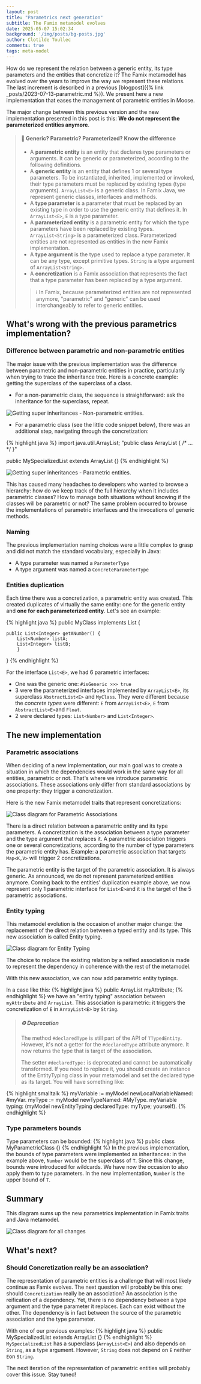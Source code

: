 ```yaml
---
layout: post
title: "Parametrics next generation"
subtitle: The Famix metamodel evolves
date: 2025-05-07 15:02:34
background: '/img/posts/bg-posts.jpg'
author: Clotilde Toullec
comments: true
tags: meta-model
---
```


How do we represent the relation between a generic entity, its type parameters and the entities that concretize it? The Famix metamodel has evolved over the years to improve the way we represent these relations. The last increment is described in a previous [blogpost]({% link _posts/2023-07-13-parametric.md %}).
We present here a new implementation that eases the management of parametric entities in Moose.

The major change between this previous version and the new implementation presented in this post is this:
**We do not represent the parameterized entities anymore**.

> #### :paperclip: Generic? Parametric? Parameterized? Know the difference
>
> - A **parametric entity** is an entity that declares type parameters or arguments. It can be generic or parameterized, according to the following definitions.
> - A **generic entity** is an entity that defines 1 or several type parameters. To be instantiated, inherited, implemented or invoked, their type parameters must be replaced by existing types (type arguments). `ArrayList<E>` is a generic class. In Famix Java, we represent generic classes, interfaces and methods.
> - A **type parameter** is a parameter that must be replaced by an existing type in order to use the generic entity that defines it. In `ArrayList<E>`, `E`  is a type parameter.
> - A **parameterized entity** is a parametric entity for which the type parameters have been replaced by existing types. `ArrayList<String>` is a parameterized class. Parameterized entities are not represented as entities in the new Famix implementation.
> - A **type argument** is the type used to replace a type parameter. It can be any type, except primitive types. `String` is a type argument of `ArrayList<String>`.
> - A **concretization** is a Famix association that represents the fact that a type parameter has been replaced by a type argument.
>
>> :information_source: In Famix, because parameterized entities are not represented anymore, "parametric" and "generic" can be used interchangeably to refer to generic entities.

## What's wrong with the previous parametrics implementation?

### Difference between parametric and non-parametric entities

The major issue with the previous implementation was the difference between parametric and non-parametric entities in practice, particularly when trying to trace the inheritance tree.
Here is a concrete example: getting the superclass of the superclass of a class.

- For a non-parametric class, the sequence is straightforward: ask the inheritance for the superclass, repeat.

![Getting super inheritances - Non-parametric entities.](/img/posts/2025-05-07-Parametrics-Next-Generation/sequence-inheritance-non-parametric.png)

- For a parametric class (see the little code snippet below), there was an additional step, navigating through the concretization:

{% highlight java %}
import java.util.ArrayList; "public class ArrayList<E> { /* ... */ }"

public MySpecializedList extends ArrayList<String> {}
{% endhighlight %}

![Getting super inheritances - Parametric entities.](/img/posts/2025-05-07-Parametrics-Next-Generation/sequence-inheritance-parametric.png)

This has caused many headaches to developers who wanted to browse a hierarchy: how do we keep track of the full hierarchy when it includes parametric classes? How to manage both situations without knowing if the classes will be parametric or not?
The same problem occurred to browse the implementations of parametric interfaces and the invocations of generic methods.

### Naming

The previous implementation naming choices were a little complex to grasp and did not match the standard vocabulary, especially in Java:

- A type parameter was named a `ParameterType`
- A type argument was named a `ConcreteParameterType`

### Entities duplication

Each time there was a concretization, a parametric entity was created. This created duplicates of virtually the same entity: one for the generic entity and **one for each parameterized entity**.
Let's see an example:

{% highlight java %}
public MyClass implements List<Float> {
	
	public List<Integer> getANumber() {
		List<Number> listA;
		List<Integer> listB;
		}
}
{% endhighlight %}

For the interface `List<E>`, we had 6 parametric interfaces:

- One was the generic one: `#isGeneric >>> true`
- 3 were the parameterized interfaces implemented by `ArrayList<E>`, its superclass `AbstractList<E>` and `MyClass`. They were different because the *concrete types* were different: `E` from `ArrayList<E>`, `E` from `AbstractList<E>`and `Float`.
- 2 were declared types: `List<Number>` and `List<Integer>`.

## The new implementation

### Parametric associations

When deciding of a new implementation, our main goal was to create a situation in which the dependencies would work in the same way for all entities, parametric or not.
That's where we introduce parametric associations. These associations only differ from standard associations by one property: they trigger a concretization.

Here is the new Famix metamodel traits that represent concretizations:

![Class diagram for Parametric Associations](/img/posts/2025-05-07-Parametrics-Next-Generation/uml-parametric-association.png)

There is a direct relation between a parametric entity and its type parameters.
A concretization is the association between a type parameter and the type argument that replaces it.
A parametric association triggers one or several concretizations, according to the number of type parameters the parametric entity has. Example: a parametric association that targets `Map<K,V>` will trigger 2 concretizations.

The parametric entity is the target of the parametric association. It is always generic. As announced, we do not represent parameterized entities anymore. 
Coming back to the entities' duplication example above, we now represent only 1 parametric interface for `List<E>`and it is the target of the 5 parametric associations.

### Entity typing

This metamodel evolution is the occasion of another major change: the replacement of the direct relation between a typed entity and its type. This new association is called Entity typing.

![Class diagram for Entity Typing](/img/posts/2025-05-07-Parametrics-Next-Generation/uml-entity-typing.png)

The choice to replace the existing relation by a reified association is made to represent the dependency in coherence with the rest of the metamodel.

With this new association, we can now add parametric entity typings.

In a case like this:
{% highlight java %}
public ArrayList<String> myAttribute;
{% endhighlight %}
we have an "entity typing" association between `myAttribute` and `ArrayList`. This association is parametric: it triggers the concretization of `E` in `ArrayList<E>` by `String`.

> ##### :recycle: Deprecation
> The method `#declaredType` is still part of the API of `TTypedEntity`. However, it's not a getter for the `#declaredType` attribute anymore. It now returns the type that is target of the association.
>
> The setter `#declaredType:` is deprecated and cannot be automatically transformed. If you need to replace it, you should create an instance of the EntityTyping class in your metamodel and set the declared type as its target. You will have something like:

{% highlight smalltalk %}
myVariable := myModel newLocalVariableNamed: #myVar.
myType := myModel newTypeNamed: #MyType.
myVariable typing: (myModel newEntityTyping 
	declaredType: myType; 
	yourself).
{% endhighlight %}

### Type parameters bounds

Type parameters can be bounded:
{% highlight java %}
public class MyParametricClass<T extends Number> {}
{% endhighlight %}
In the previous implementation, the bounds of type parameters were implemented as inheritances: in the example above, `Number` would be the superclass of `T`.
Since this change, bounds were introduced for wildcards.
We have now the occasion to also apply them to type parameters.
In the new implementation, `Number` is the upper bound of `T`.

## Summary

This diagram sums up the new parametrics implementation in Famix traits and Java metamodel.

![Class diagram for all changes](/img/posts/2025-05-07-Parametrics-Next-Generation/uml-new-parametrics-mm.png)

## What's next?

### Should Concretization really be an association?

The representation of parametric entities is a challenge that will most likely continue as Famix evolves. The next question will probably be this one: should `Concretization` really be an association?
An association is the reification of a dependency. Yet, there is no dependency between a type argument and the type parameter it replaces. Each can exist without the other. The dependency is in fact between the source of the parametric association and the type parameter.

With one of our previous examples:
{% highlight java %}
public MySpecializedList extends ArrayList<String> {}
{% endhighlight %}
`MySpecializedList` has a superclass (`ArrayList<E>`) and also depends on `String`, as a type argument. However, `String` does not depend on `E` neither `E`on `String`.

The next iteration of the representation of parametric entities will probably cover this issue. Stay tuned!
